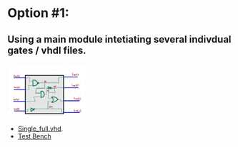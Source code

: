 # Option #1: 
## Using a main module intetiating several indivdual gates / vhdl files.


<img src="https://github.com/EdwinMarteZorrilla/ModelSim_FPGA/blob/main/img/circuit.jpg" width=35% height=35%  align="center">    


* [Single_full.vhd](https://github.com/EdwinMarteZorrilla/ModelSim_FPGA/blob/main/3.%20Single%20Gates/single_full.vhd).
* [Test Bench](https://github.com/EdwinMarteZorrilla/ModelSim_FPGA/blob/main/3.%20Single%20Gates/single_full_tb.vhd.)

 
 



